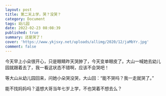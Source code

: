 ```yaml
---
layout: post
title: 第二天上学，哭？没哭？
category: Document
tags: 幼儿园
date: 2022-02-23 08:08:39
published: true
summary: 还是哭了！
cover: 'https://www.ykjsxy.net/uploads/allimg/2020/12/jaMbYr.jpg'
comment: false
---
```


今天早上小朵很开心，只是眼睛昨天哭肿了，今天变单眼皮了。大山一喊她去幼儿园就跟着去了，我一看这状态不错啊，应该不会哭吧！

等大山从幼儿园回来，问她小朵哭没哭，大山回：“能不哭吗？我一走就哭了。”

能不找妈妈吗？遥想大哥当年七岁上学，不也哭着不想去么？
